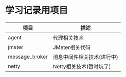 # 学习记录用项目
项目|描述
---|---
agent|代理相关技术
jmeter|JMeter相关代码
message_broker|消息中间件相关技术(进行中)
netty|Netty相关技术(暂时坑了)

